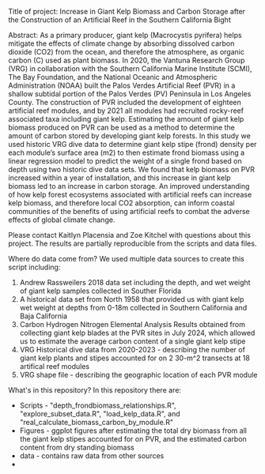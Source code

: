 Title of project: Increase in Giant Kelp Biomass and Carbon Storage after the Construction of an Artificial Reef in the Southern California Bight


Abstract: As a primary producer, giant kelp (Macrocystis pyrifera) helps mitigate the effects of climate change by absorbing dissolved carbon dioxide (CO2) from the ocean, and therefore the atmosphere, as organic carbon (C) used as plant biomass. In 2020, the Vantuna Research Group (VRG) in collaboration with the Southern California Marine Institute (SCMI), The Bay Foundation, and the National Oceanic and Atmospheric Administration (NOAA) built the Palos Verdes Artificial Reef (PVR) in a shallow subtidal portion of the Palos Verdes (PV) Peninsula in Los Angeles County. The construction of PVR included the development of eighteen artificial reef modules, and by 2021 all modules had recruited rocky-reef associated taxa including giant kelp. Estimating the amount of giant kelp biomass produced on PVR can be used as a method to determine the amount of carbon stored by developing giant kelp forests. In this study we used historic VRG dive data to determine giant kelp stipe (frond) density per each module’s surface area (m2) to then estimate frond biomass using a linear regression model to predict the weight of a single frond based on depth using two historic dive data sets. We found that kelp biomass on PVR increased within a year of installation, and this increase in giant kelp biomass led to an increase in carbon storage. An improved understanding of how kelp forest ecosystems associated with artificial reefs can increase kelp biomass, and therefore local CO2 absorption, can inform coastal communities of the benefits of using artificial reefs to combat the adverse effects of global climate change.


Please contact Kaitlyn Placensia and Zoe Kitchel with questions about this project. The results are partially reproducible from the scripts and data files.

Where do data come from?
We used multiple data sources to create this script including:
1) Andrew Rassweilers 2018 data set including the depth, and wet weight of giant kelp samples collected in Souther Florida
2) A historical data set from North 1958 that provided us with giant kelp wet weight at depths from 0-18m collected in Southern California and Baja California
3) Carbon Hydrogen Nitrogen Elemental Analysis Results obtained from collecting giant kelp blades at the PVR sites in July 2024, which allowed us to estimate the average carbon content of a single giant kelp stipe
4) VRG Historical dive data from 2020-2023 - describing the number of giant kelp plants and stipes accounted for on 2 30-m^2 transects at 18 artifical reef modules
5) VRG shape file - describing the geographic location of each PVR module


What's in this repository?
In this repository there are:
- Scripts - "depth_frondbiomass_relationships.R", "explore_subset_data.R", "load_kelp_data.R", and "real_calculate_biomass_carbon_by_module.R"
- Figures - ggplot figures after estimating the total dry biomass from all the giant kelp stipes accounted for on PVR, and the estimated carbon content from dry standing biomass
- data - contains raw data from other sources
- 
